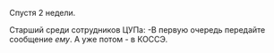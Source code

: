 Спустя 2 недели. 

Старший среди сотрудников ЦУПа:
-В первую очередь передайте сообщение *ему*. А уже потом - в КОССЭ.
